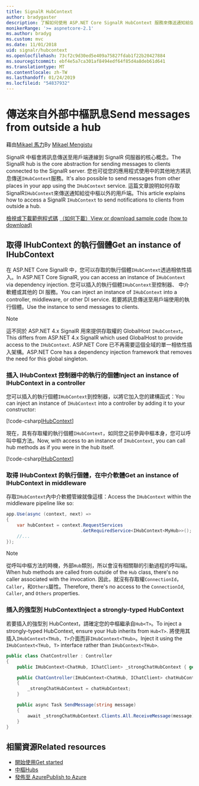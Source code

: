 ```yaml
---
title: SignalR HubContext
author: bradygaster
description: 了解如何使用 ASP.NET Core SignalR HubContext 服務來傳送通知給從中樞以外的用戶端。
monikerRange: '>= aspnetcore-2.1'
ms.author: bradyg
ms.custom: mvc
ms.date: 11/01/2018
uid: signalr/hubcontext
ms.openlocfilehash: 73cf2c9d30ed5e409a75827fdab1f22b20427884
ms.sourcegitcommit: ebf4e5a7ca301af8494edf64f85d4a8deb61d641
ms.translationtype: MT
ms.contentlocale: zh-TW
ms.lasthandoff: 01/24/2019
ms.locfileid: "54837932"
---
```

# <a name="send-messages-from-outside-a-hub"></a><span data-ttu-id="820a7-103">傳送來自外部中樞訊息</span><span class="sxs-lookup"><span data-stu-id="820a7-103">Send messages from outside a hub</span></span>

<span data-ttu-id="820a7-104">藉由[Mikael 馬力](https://twitter.com/MikaelM_12)</span><span class="sxs-lookup"><span data-stu-id="820a7-104">By [Mikael Mengistu](https://twitter.com/MikaelM_12)</span></span>

<span data-ttu-id="820a7-105">SignalR 中樞會將訊息傳送至用戶端連線到 SignalR 伺服器的核心概念。</span><span class="sxs-lookup"><span data-stu-id="820a7-105">The SignalR hub is the core abstraction for sending messages to clients connected to the SignalR server.</span></span> <span data-ttu-id="820a7-106">您也可從您的應用程式使用中的其他地方將訊息傳送`IHubContext`服務。</span><span class="sxs-lookup"><span data-stu-id="820a7-106">It's also possible to send messages from other places in your app using the `IHubContext` service.</span></span> <span data-ttu-id="820a7-107">這篇文章說明如何存取 SignalR`IHubContext`來傳送通知給從中樞以外的用戶端。</span><span class="sxs-lookup"><span data-stu-id="820a7-107">This article explains how to access a SignalR `IHubContext` to send notifications to clients from outside a hub.</span></span>

<span data-ttu-id="820a7-108">[檢視或下載範例程式碼](https://github.com/aspnet/Docs/tree/master/aspnetcore/signalr/hubcontext/sample/) [（如何下載）](xref:index#how-to-download-a-sample)</span><span class="sxs-lookup"><span data-stu-id="820a7-108">[View or download sample code](https://github.com/aspnet/Docs/tree/master/aspnetcore/signalr/hubcontext/sample/) [(how to download)](xref:index#how-to-download-a-sample)</span></span>

## <a name="get-an-instance-of-ihubcontext"></a><span data-ttu-id="820a7-109">取得 IHubContext 的執行個體</span><span class="sxs-lookup"><span data-stu-id="820a7-109">Get an instance of IHubContext</span></span>

<span data-ttu-id="820a7-110">在 ASP.NET Core SignalR 中，您可以存取的執行個體`IHubContext`透過相依性插入。</span><span class="sxs-lookup"><span data-stu-id="820a7-110">In ASP.NET Core SignalR, you can access an instance of `IHubContext` via dependency injection.</span></span> <span data-ttu-id="820a7-111">您可以插入的執行個體`IHubContext`至控制器、 中介軟體或其他的 DI 服務。</span><span class="sxs-lookup"><span data-stu-id="820a7-111">You can inject an instance of `IHubContext` into a controller, middleware, or other DI service.</span></span> <span data-ttu-id="820a7-112">若要將訊息傳送至用戶端使用的執行個體。</span><span class="sxs-lookup"><span data-stu-id="820a7-112">Use the instance to send messages to clients.</span></span>

> [!NOTE]
> <span data-ttu-id="820a7-113">這不同於 ASP.NET 4.x SignalR 用來提供存取權的 GlobalHost `IHubContext`。</span><span class="sxs-lookup"><span data-stu-id="820a7-113">This differs from ASP.NET 4.x SignalR which used GlobalHost to provide access to the `IHubContext`.</span></span> <span data-ttu-id="820a7-114">ASP.NET Core 已不再需要這個全域的單一相依性插入架構。</span><span class="sxs-lookup"><span data-stu-id="820a7-114">ASP.NET Core has a dependency injection framework that removes the need for this global singleton.</span></span>

### <a name="inject-an-instance-of-ihubcontext-in-a-controller"></a><span data-ttu-id="820a7-115">插入 IHubContext 控制器中的執行的個體</span><span class="sxs-lookup"><span data-stu-id="820a7-115">Inject an instance of IHubContext in a controller</span></span>

<span data-ttu-id="820a7-116">您可以插入的執行個體`IHubContext`到控制器，以將它加入您的建構函式：</span><span class="sxs-lookup"><span data-stu-id="820a7-116">You can inject an instance of `IHubContext` into a controller by adding it to your constructor:</span></span>

[!code-csharp[IHubContext](hubcontext/sample/Controllers/HomeController.cs?range=12-19,57)]

<span data-ttu-id="820a7-117">現在，具有存取權的執行個體`IHubContext`，如同您之前參與中樞本身，您可以呼叫中樞方法。</span><span class="sxs-lookup"><span data-stu-id="820a7-117">Now, with access to an instance of `IHubContext`, you can call hub methods as if you were in the hub itself.</span></span>

[!code-csharp[IHubContext](hubcontext/sample/Controllers/HomeController.cs?range=21-25)]

### <a name="get-an-instance-of-ihubcontext-in-middleware"></a><span data-ttu-id="820a7-118">取得 IHubContext 的執行個體，在中介軟體</span><span class="sxs-lookup"><span data-stu-id="820a7-118">Get an instance of IHubContext in middleware</span></span>

<span data-ttu-id="820a7-119">存取`IHubContext`內中介軟體管線就像這樣：</span><span class="sxs-lookup"><span data-stu-id="820a7-119">Access the `IHubContext` within the middleware pipeline like so:</span></span>

```csharp
app.Use(async (context, next) =>
{
    var hubContext = context.RequestServices
                            .GetRequiredService<IHubContext<MyHub>>();
    //...
});
```

> [!NOTE]
> <span data-ttu-id="820a7-120">從呼叫中樞方法的時機，外部`Hub`類別，所以會沒有相關聯的引動過程的呼叫端。</span><span class="sxs-lookup"><span data-stu-id="820a7-120">When hub methods are called from outside of the `Hub` class, there's no caller associated with the invocation.</span></span> <span data-ttu-id="820a7-121">因此，就沒有存取權`ConnectionId`， `Caller`，和`Others`屬性。</span><span class="sxs-lookup"><span data-stu-id="820a7-121">Therefore, there's no access to the `ConnectionId`, `Caller`, and `Others` properties.</span></span>

### <a name="inject-a-strongly-typed-hubcontext"></a><span data-ttu-id="820a7-122">插入的強型別 HubContext</span><span class="sxs-lookup"><span data-stu-id="820a7-122">Inject a strongly-typed HubContext</span></span>

<span data-ttu-id="820a7-123">若要插入的強型別 HubContext，請確定您的中樞繼承自`Hub<T>`。</span><span class="sxs-lookup"><span data-stu-id="820a7-123">To inject a strongly-typed HubContext, ensure your Hub inherits from `Hub<T>`.</span></span> <span data-ttu-id="820a7-124">將使用其插入`IHubContext<THub, T>`介面而非`IHubContext<THub>`。</span><span class="sxs-lookup"><span data-stu-id="820a7-124">Inject it using the `IHubContext<THub, T>` interface rather than `IHubContext<THub>`.</span></span>

```csharp
public class ChatController : Controller
{
    public IHubContext<ChatHub, IChatClient> _strongChatHubContext { get; }

    public ChatController(IHubContext<ChatHub, IChatClient> chatHubContext)
    {
        _strongChatHubContext = chatHubContext;
    }

    public async Task SendMessage(string message)
    {
        await _strongChatHubContext.Clients.All.ReceiveMessage(message);
    }
}
```

## <a name="related-resources"></a><span data-ttu-id="820a7-125">相關資源</span><span class="sxs-lookup"><span data-stu-id="820a7-125">Related resources</span></span>

* [<span data-ttu-id="820a7-126">開始使用</span><span class="sxs-lookup"><span data-stu-id="820a7-126">Get started</span></span>](xref:tutorials/signalr)
* [<span data-ttu-id="820a7-127">中樞</span><span class="sxs-lookup"><span data-stu-id="820a7-127">Hubs</span></span>](xref:signalr/hubs)
* [<span data-ttu-id="820a7-128">發佈至 Azure</span><span class="sxs-lookup"><span data-stu-id="820a7-128">Publish to Azure</span></span>](xref:signalr/publish-to-azure-web-app)
